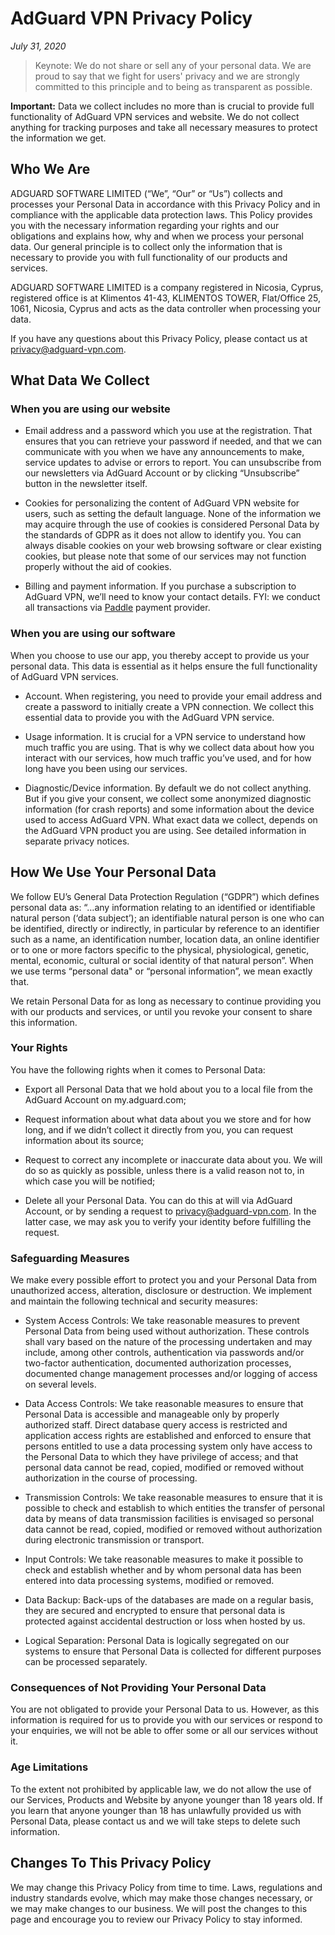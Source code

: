 # AdGuard VPN Privacy Policy
*July 31, 2020*

>Keynote: We do not share or sell any of your personal data. We are proud to say that we fight for users' privacy and we are strongly committed to this principle and to being as transparent as possible.

**Important:** Data we collect includes no more than is crucial to provide full functionality of AdGuard VPN services and website. We do not collect anything for tracking purposes and take all necessary measures to protect the information we get.

## Who We Are

ADGUARD SOFTWARE LIMITED (“We”, “Our” or “Us”) collects and processes your Personal Data in accordance with this Privacy Policy and in compliance with the applicable data protection laws. This Policy provides you with the necessary information regarding your rights and our obligations and explains how, why and when we process your personal data. Our general principle is to collect only the information that is necessary to provide you with full functionality of our products and services.

ADGUARD SOFTWARE LIMITED is a company registered in Nicosia, Cyprus, registered office is at Klimentos 41-43, KLIMENTOS TOWER, Flat/Office 25, 1061, Nicosia, Cyprus and acts as the data controller when processing your data.

If you have any questions about this Privacy Policy, please contact us at privacy@adguard-vpn.com.

## What Data We Collect

### When you are using our website

* Email address and a password which you use at the registration. That ensures that you can retrieve your password if needed, and that we can communicate with you when we have any announcements to make, service updates to advise or errors to report. You can unsubscribe from our newsletters via AdGuard Account or by clicking “Unsubscribe” button in the newsletter itself.

* Cookies for personalizing the content of AdGuard VPN website for users, such as setting the default language. None of the information we may acquire through the use of cookies is considered Personal Data by the standards of GDPR as it does not allow to identify you. You can always disable cookies on your web browsing software or clear existing cookies, but please note that some of our services may not function properly without the aid of cookies.

* Billing and payment information. If you purchase a subscription to AdGuard VPN, we’ll need to know your contact details. FYI: we conduct all transactions via [Paddle](https://paddle.com/) payment provider.

### When you are using our software

When you choose to use our app, you thereby accept to provide us your personal data. This data is essential as it helps ensure the full functionality of AdGuard VPN services.

* Account. When registering, you need to provide your email address and create a password to initially create a VPN connection. We collect this essential data to provide you with the AdGuard VPN service.

* Usage information. It is crucial for a VPN service to understand how much traffic you are using. That is why we collect data about how you interact with our services, how much traffic you’ve used, and for how long have you been using our services.

* Diagnostic/Device information. By default we do not collect anything. But if you give your consent, we collect some anonymized diagnostic information (for crash reports) and some information about the device used to access AdGuard VPN. What exact data we collect, depends on the AdGuard VPN product you are using. See detailed information in separate privacy notices.

## How We Use Your Personal Data

We follow EU’s General Data Protection Regulation (“GDPR”) which defines personal data as: “…any information relating to an identified or identifiable natural person (‘data subject’); an identifiable natural person is one who can be identified, directly or indirectly, in particular by reference to an identifier such as a name, an identification number, location data, an online identifier or to one or more factors specific to the physical, physiological, genetic, mental, economic, cultural or social identity of that natural person”. When we use terms “personal data" or “personal information”, we mean exactly that.

We retain Personal Data for as long as necessary to continue providing you with our products and services, or until you revoke your consent to share this information.

### Your Rights

You have the following rights when it comes to Personal Data:

* Export all Personal Data that we hold about you to a local file from the AdGuard Account on my.adguard.com;

* Request information about what data about you we store and for how long, and if we didn’t collect it directly from you, you can request information about its source;

* Request to correct any incomplete or inaccurate data about you. We will do so as quickly as possible, unless there is a valid reason not to, in which case you will be notified;

* Delete all your Personal Data. You can do this at will via AdGuard Account, or by sending a request to privacy@adguard-vpn.com. In the latter case, we may ask you to verify your identity before fulfilling the request.

### Safeguarding Measures

We make every possible effort to protect you and your Personal Data from unauthorized access, alteration, disclosure or destruction. We implement and maintain the following technical and security measures:

* System Access Controls: We take reasonable measures to prevent Personal Data from being used without authorization. These controls shall vary based on the nature of the processing undertaken and may include, among other controls, authentication via passwords and/or two-factor authentication, documented authorization processes, documented change management processes and/or logging of access on several levels.

* Data Access Controls: We take reasonable measures to ensure that Personal Data is accessible and manageable only by properly authorized staff. Direct database query access is restricted and application access rights are established and enforced to ensure that persons entitled to use a data processing system only have access to the Personal Data to which they have privilege of access; and that personal data cannot be read, copied, modified or removed without authorization in the course of processing.

* Transmission Controls: We take reasonable measures to ensure that it is possible to check and establish to which entities the transfer of personal data by means of data transmission facilities is envisaged so personal data cannot be read, copied, modified or removed without authorization during electronic transmission or transport.

* Input Controls: We take reasonable measures to make it possible to check and establish whether and by whom personal data has been entered into data processing systems, modified or removed.

* Data Backup: Back-ups of the databases are made on a regular basis, they are secured and encrypted to ensure that personal data is protected against accidental destruction or loss when hosted by us.

* Logical Separation: Personal Data is logically segregated on our systems to ensure that Personal Data is collected for different purposes can be processed separately.

### Consequences of Not Providing Your Personal Data

You are not obligated to provide your Personal Data to us. However, as this information is required for us to provide you with our services or respond to your enquiries, we will not be able to offer some or all our services without it.

### Age Limitations

To the extent not prohibited by applicable law, we do not allow the use of our Services, Products and Website by anyone younger than 18 years old. If you learn that anyone younger than 18 has unlawfully provided us with Personal Data, please contact us and we will take steps to delete such information.

## Changes To This Privacy Policy

We may change this Privacy Policy from time to time. Laws, regulations and industry standards evolve, which may make those changes necessary, or we may make changes to our business. We will post the changes to this page and encourage you to review our Privacy Policy to stay informed.